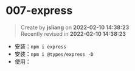 007-express
===

> Create by **jsliang** on **2022-02-10 14:38:23**  
> Recently revised in **2022-02-10 14:38:23**

* 安装：`npm i express`
* 安装：`npm i @types/express -D`
* 使用：

